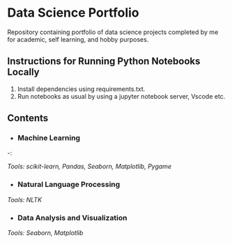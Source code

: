 # Data Science Portfolio
Repository containing portfolio of data science projects completed by me for academic, self learning, and hobby purposes.


## Instructions for Running Python Notebooks Locally
1. Install dependencies using requirements.txt.
2. Run notebooks as usual by using a jupyter notebook server, Vscode etc.


## Contents
- ### Machine Learning
-[]():


_Tools: scikit-learn, Pandas, Seaborn, Matplotlib, Pygame_

- ### Natural Language Processing

_Tools: NLTK_

- ### Data Analysis and Visualization

_Tools: Seaborn, Matplotlib_
